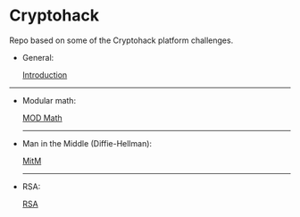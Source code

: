 # Cryptohack
Repo based on some of the Cryptohack platform challenges.

- General:

  [Introduction](https://github.com/JoseVazquez101/Cryptohack/tree/main/Introduction)

***
- Modular math:

  [MOD Math](https://github.com/JoseVazquez101/Cryptohack/tree/main/MOD_Math)

  ***
- Man in the Middle (Diffie-Hellman):

  [MitM](https://github.com/JoseVazquez101/Cryptohack/tree/main/Man_in_the_Middle)

  ***
- RSA:

  [RSA](https://github.com/JoseVazquez101/Cryptohack/tree/main/RSA)
